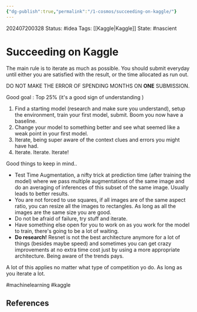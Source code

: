 ```yaml
---
{"dg-publish":true,"permalink":"/1-cosmos/succeeding-on-kaggle/"}
---
```


202407200328
Status: #idea
Tags: [[Kaggle\|Kaggle]]
State: #nascient
# Succeeding on Kaggle

The main rule is to iterate as much as possible. You should submit everyday until either you are satisfied with the result, or the time allocated as run out. 

DO NOT MAKE THE ERROR OF SPENDING MONTHS ON **ONE** SUBMISSION.

Good goal : Top 25% (it's a good sign of understanding )
1. Find a starting model (research and make sure you understand), setup the environment, train your first model, submit. Boom you now have a baseline.
2. Change your model to something better and see what seemed like a weak point in your first model.
3. Iterate, being super aware of the context clues and errors you might have had.
4. Iterate. Iterate. Iterate!

Good things to keep in mind..
- Test Time Augmentation, a nifty trick at prediction time (after training the model) where we pass multiple augmentations of the same image and do an averaging of inferences of this subset of the same image. Usually leads to better results.
- You are not forced to use squares, if all images are of the same aspect ratio, you can resize all the images to rectangles. As long as all the images are the same size you are good.
- Do not be afraid of failure, try stuff and iterate.
- Have something else open for you to work on as you work for the model to train, there's going to be a lot of waiting.
- **Do research!** Resnet is not the best architecture anymore for a lot of things (besides maybe speed) and sometimes you can get crazy improvements at no extra time cost just by using a more appropriate architecture. Being aware of the trends pays.

A lot of this applies no matter what type of competition yo do. As long as you iterate a lot.

#machinelearning #kaggle

## References
